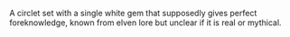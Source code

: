 A circlet set with a single white gem that supposedly gives perfect foreknowledge, known from elven lore but unclear if it is real or mythical. 